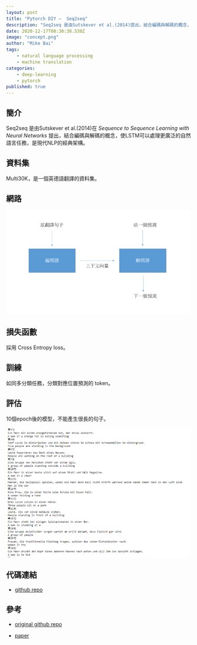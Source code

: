 ```yaml
---
layout: post
title: "Pytorch DIY —  Seq2seq"
description: "Seq2seq 是由Sutskever et al.(2014)提出，結合編碼與解碼的概念，使LSTM可以處理更廣泛的自然語言任務，是現代NLP的經典架構。"
date: 2020-12-17T08:30:38.538Z
image: "concept.png"
author: "Mike Bai"
tags:
    - natural language processing
    - machine translation
categories:
    - deep-learning
    - pytorch
published: true
---
```



## 簡介

Seq2seq 是由Sutskever et al.(2014)在 *Sequence to Sequence Learning with Neural Networks*   提出，結合編碼與解碼的概念，使LSTM可以處理更廣泛的自然語言任務，是現代NLP的經典架構。

## 資料集

Multi30K，是一個英德語翻譯的資料集。

## 網路


![網路架構](concept.png)

## 損失函數

採用 Cross Entropy loss。

## 訓練

如同多分類任務，分類對應位置預測的 token。

## 評估

10個epoch後的模型，不能產生很長的句子。

![結果](result.png)

## 代碼連結

* [github repo](https://github.com/gitE0Z9/classical-network-series)

## 參考

* [original github repo](https://github.com/bentrevett/pytorch-seq2seq)

* [paper](https://arxiv.org/abs/1409.3215)